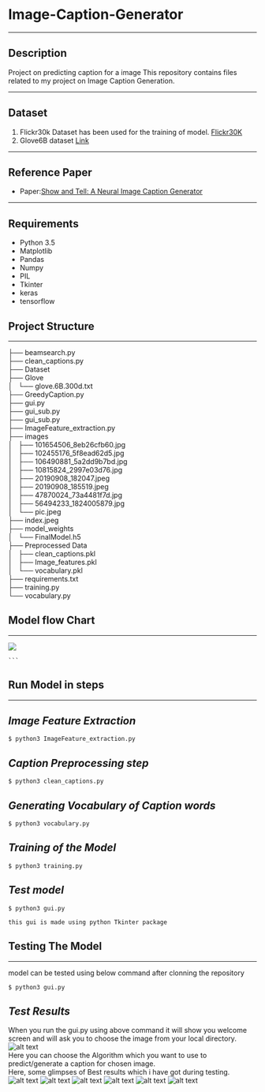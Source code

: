 # Image-Caption-Generator


----
## Description
Project on predicting caption for a image
This repository 
contains files related to my project on Image Caption Generation.

----
## Dataset
1. Flickr30k Dataset has been used for the training of model.
   [Flickr30K](https://www.kaggle.com/hsankesara/flickr-image-dataset)
2. Glove6B dataset [Link](https://drive.google.com/open?id=1GI5sWeCxgJEgToeVmakL69oDlXowXGU4)
----
## Reference Paper
* Paper:[Show and Tell: A Neural Image Caption Generator](https://arxiv.org/pdf/1411.4555.pdf)
----
## Requirements
* Python 3.5
* Matplotlib
* Pandas
* Numpy
* PIL 
* Tkinter
* keras
* tensorflow

## Project Structure
----
   ├── beamsearch.py <br>
   ├── clean_captions.py<br>
   ├── Dataset<br>
   ├── Glove<br>
   │   └── glove.6B.300d.txt<br>
   ├── GreedyCaption.py<br>
   ├── gui.py<br>
   ├── gui_sub.py<br>
   ├── gui_sub.py<br>
   ├── ImageFeature_extraction.py<br>
   ├── images<br>
   │   ├── 101654506_8eb26cfb60.jpg<br>
   │   ├── 102455176_5f8ead62d5.jpg<br>
   │   ├── 106490881_5a2dd9b7bd.jpg<br>
   │   ├── 10815824_2997e03d76.jpg<br>
   │   ├── 20190908_182047.jpeg<br>
   │   ├── 20190908_185519.jpeg<br>
   │   ├── 47870024_73a4481f7d.jpg<br>
   │   ├── 56494233_1824005879.jpg<br>
   │   └── pic.jpeg<br>
   ├── index.jpeg<br>
   ├── model_weights<br>
   │   └── FinalModel.h5<br>
   ├── Preprocessed Data<br>
   │   ├── clean_captions.pkl<br>
   │   ├── Image_features.pkl<br>
   │   └── vocabulary.pkl<br>
   ├── requirements.txt<br>
   ├── training.py<br>
   └── vocabulary.py<br>

## Model flow Chart
----
<img src="https://github.com/udaram/Image-Caption-Generator/blob/master/model.png">

    ```
## Run Model in steps
---
*Image Feature Extraction*
--------------------------
```
$ python3 ImageFeature_extraction.py
```
*Caption Preprocessing step*
--------------------------
```
$ python3 clean_captions.py
```
*Generating Vocabulary of Caption words*
--------------------------
```
$ python3 vocabulary.py
```
*Training of the Model*
--------------------------
```
$ python3 training.py
```
*Test model*
--------------------------
```
$ python3 gui.py

this gui is made using python Tkinter package 
```

## Testing The Model
---
model can be tested using below command after clonning the repository
```
$ python3 gui.py
```

*Test Results*
--------------
When you run the gui.py using above command it will show you welcome screen and will ask you to choose the image from your local directory. <br>
![alt text](https://github.com/udaram/Image-Caption-Generator/blob/master/TestResults/Screenshot%20from%202019-09-11%2014-38-26.png)
<br>
Here you can choose the Algorithm which you want to use to predict/generate a caption for chosen image.<br>
Here, some glimpses of Best results which i have got during testing.<br>
![alt text](https://github.com/udaram/Image-Caption-Generator/blob/master/TestResults/Screenshot%20from%202019-09-11%2013-24-39.png)
![alt text](https://github.com/udaram/Image-Caption-Generator/blob/master/TestResults/Screenshot%20from%202019-09-11%2013-20-31.png)
![alt text](https://github.com/udaram/Image-Caption-Generator/blob/master/TestResults/Screenshot%20from%202019-09-11%2013-23-04.png)
![alt text](https://github.com/udaram/Image-Caption-Generator/blob/master/TestResults/Screenshot%20from%202019-09-11%2013-19-46.png)
![alt text](https://github.com/udaram/Image-Caption-Generator/blob/master/TestResults/Screenshot%20from%202019-09-11%2013-25-17.png)
![alt text](https://github.com/udaram/Image-Caption-Generator/blob/master/TestResults/Screenshot%20from%202019-09-11%2014-12-09.png)

